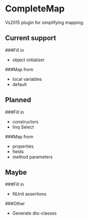 # CompleteMap
Vs2015 plugin for simplifying mapping.

## Current support

###Fill in 
  * object initializer

###Map from
  * local variables
  * default
  

## Planned

###Fill in 
  * constructors
  * linq Select

###Map from
  * properties
  * fields
  * method parameters
  
  
## Maybe

###Fill in 
  * NUnit assertions

###Other
  * Generate dto-classes
